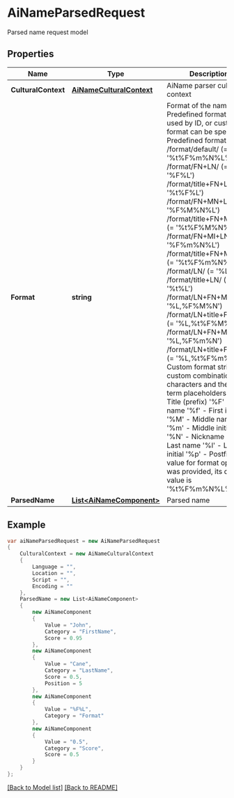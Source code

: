 # AiNameParsedRequest
Parsed name request model             

## Properties
Name | Type | Description | Notes
------------ | ------------- | ------------- | -------------
**CulturalContext** | [**AiNameCulturalContext**](AiNameCulturalContext.md) | AiName parser cultural context              | [optional] 
**Format** | **string** | Format of the name. Predefined format can be used by ID, or custom format can be specified. Predefined formats:      /format/default/ (&#x3D; &#39;%t%F%m%N%L%p&#39;)     /format/FN+LN/ (&#x3D; &#39;%F%L&#39;)     /format/title+FN+LN/ (&#x3D; &#39;%t%F%L&#39;)     /format/FN+MN+LN/ (&#x3D; &#39;%F%M%N%L&#39;)     /format/title+FN+MN+LN/ (&#x3D; &#39;%t%F%M%N%L&#39;)     /format/FN+MI+LN/ (&#x3D; &#39;%F%m%N%L&#39;)     /format/title+FN+MI+LN/ (&#x3D; &#39;%t%F%m%N%L&#39;)     /format/LN/ (&#x3D; &#39;%L&#39;)     /format/title+LN/ (&#x3D; &#39;%t%L&#39;)     /format/LN+FN+MN/ (&#x3D; &#39;%L,%F%M%N&#39;)     /format/LN+title+FN+MN/ (&#x3D; &#39;%L,%t%F%M%N&#39;)     /format/LN+FN+MI/ (&#x3D; &#39;%L,%F%m%N&#39;)     /format/LN+title+FN+MI/ (&#x3D; &#39;%L,%t%F%m%N&#39;)  Custom format string - custom combination of characters and the next term placeholders:      &#39;%t&#39; - Title (prefix)     &#39;%F&#39; - First name     &#39;%f&#39; - First initial     &#39;%M&#39; - Middle name(s)     &#39;%m&#39; - Middle initial(s)     &#39;%N&#39; - Nickname     &#39;%L&#39; - Last name     &#39;%l&#39; - Last initial     &#39;%p&#39; - Postfix  If no value for format option was provided, its default value is &#39;%t%F%m%N%L%p&#39;              | [optional] 
**ParsedName** | [**List&lt;AiNameComponent&gt;**](AiNameComponent.md) | Parsed name              | 


## Example
```csharp
var aiNameParsedRequest = new AiNameParsedRequest
{
    CulturalContext = new AiNameCulturalContext
    {
        Language = "",
        Location = "",
        Script = "",
        Encoding = ""
    },
    ParsedName = new List<AiNameComponent>
    {
        new AiNameComponent
        {
            Value = "John",
            Category = "FirstName",
            Score = 0.95
        },
        new AiNameComponent
        {
            Value = "Cane",
            Category = "LastName",
            Score = 0.5,
            Position = 5
        },
        new AiNameComponent
        {
            Value = "%F%L",
            Category = "Format"
        },
        new AiNameComponent
        {
            Value = "0.5",
            Category = "Score",
            Score = 0.5
        }
    }
};
```

[[Back to Model list]](Models.md) [[Back to README]](README.md)

